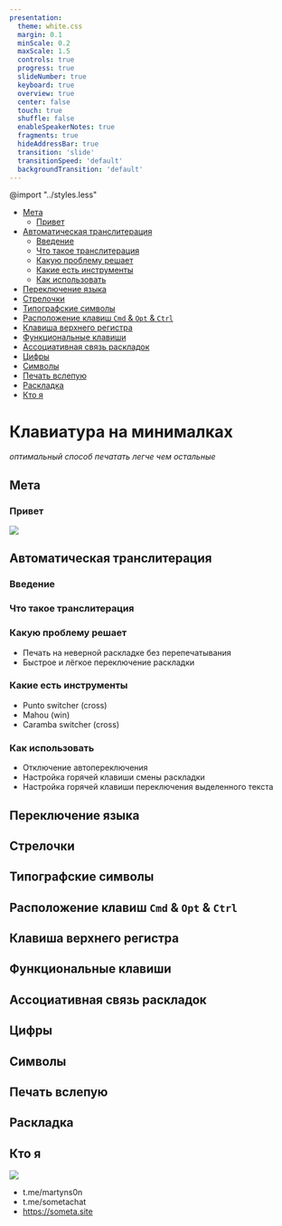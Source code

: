 ```yaml
---
presentation:
  theme: white.css
  margin: 0.1
  minScale: 0.2
  maxScale: 1.5
  controls: true
  progress: true
  slideNumber: true
  keyboard: true
  overview: true
  center: false
  touch: true
  shuffle: false
  enableSpeakerNotes: true
  fragments: true
  hideAddressBar: true
  transition: 'slide'
  transitionSpeed: 'default'
  backgroundTransition: 'default'
---
```


@import "../styles.less"

<!-- slide id="toc" -->

- [Мета](#мета)
  - [Привет](#привет)
- [Автоматическая транслитерация](#автоматическая-транслитерация)
  - [Введение](#введение)
  - [Что такое транслитерация](#что-такое-транслитерация)
  - [Какую проблему решает](#какую-проблему-решает)
  - [Какие есть инструменты](#какие-есть-инструменты)
  - [Как использовать](#как-использовать)
- [Переключение языка](#переключение-языка)
- [Стрелочки](#стрелочки)
- [Типографские символы](#типографские-символы)
- [Расположение клавиш `Cmd` & `Opt` & `Ctrl`](#расположение-клавиш-cmd--opt--ctrl)
- [Клавиша верхнего регистра](#клавиша-верхнего-регистра)
- [Функциональные клавиши](#функциональные-клавиши)
- [Ассоциативная связь раскладок](#ассоциативная-связь-раскладок)
- [Цифры](#цифры)
- [Символы](#символы)
- [Печать вслепую](#печать-вслепую)
- [Раскладка](#раскладка)
- [Кто я](#кто-я)

<!-- slide class="milestone" data-notes="" -->
# Клавиатура на минималках
*оптимальный способ печатать легче чем остальные*

<!-- slide class="milestone" data-notes=""-->
## Мета

<!-- slide id="hi" data-notes="Меня зовут Мартын и вы можете меня знать по таким докладам как..."-->
### Привет

![](../assets/troy-mccryre.png)

<!-- slide class="milestone" -->
## Автоматическая транслитерация

<!-- slide -->
### Введение

<!-- slide -->
### Что такое транслитерация

<!-- slide -->
### Какую проблему решает

- Печать на неверной раскладке без перепечатывания <!-- .element: class="fragment" data-fragment-index="1" -->
- Быстрое и лёгкое переключение раскладки <!-- .element: class="fragment" data-fragment-index="2" -->

<!-- slide -->
### Какие есть инструменты

- Punto switcher (cross) <!-- .element: class="fragment" data-fragment-index="1" -->
- Mahou (win) <!-- .element: class="fragment" data-fragment-index="2" -->
- Caramba switcher (cross) <!-- .element: class="fragment" data-fragment-index="3" -->

<!-- slide -->
### Как использовать

- Отключение автопереключения <!-- .element: class="fragment" data-fragment-index="1" -->
- Настройка горячей клавиши смены раскладки <!-- .element: class="fragment" data-fragment-index="2" -->
- Настройка горячей клавиши переключения выделенного текста <!-- .element: class="fragment" data-fragment-index="3" -->

<!-- slide -->
## Переключение языка

<!-- slide -->
## Стрелочки

<!-- slide -->
## Типографские символы

<!-- slide -->
## Расположение клавиш `Cmd` & `Opt` & `Ctrl`

<!-- slide -->
## Клавиша верхнего регистра

<!-- slide -->
## Функциональные клавиши
<!-- slide -->
## Ассоциативная связь раскладок

<!-- slide -->
## Цифры

<!-- slide -->
## Символы

<!-- slide -->
## Печать вслепую

<!-- slde -->
##  Раскладка
  
<!-- slide class="centered" data-notes="Я Мартын. Занимаюсь не только тем, что пишу в днeвник. Я Фронтендер и Скрам-мастер. В работе дневник мне помогает быстрее принимать решения и учиться на ошибках. Сейчас нахожусь в поиске команд и проектов." -->
## Кто я

![](../assets/m-i.jpg)

- t.me/martyns0n
- t.me/sometachat
- https://someta.site